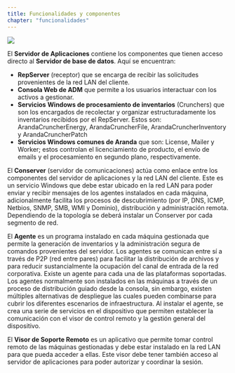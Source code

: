 ```yaml
---
title: Funcionalidades y componentes
chapter: "funcionalidades"
---
```


![](/assets/componentes-adm.png)



El **Servidor de Aplicaciones** contiene los componentes que tienen acceso directo al **Servidor de base de datos**. Aquí se encuentran:

* **RepServer** \(receptor\) que se encarga de recibir las solicitudes provenientes de la red LAN del cliente.
* **Consola Web de ADM** que permite a los usuarios interactuar con los activos a gestionar.
* **Servicios** **Windows de procesamiento de inventarios** \(Crunchers\) que son los encargados de recolectar y organizar estructuradamente los inventarios recibidos por el RepServer. Estos son: ArandaCruncherEnergy, ArandaCruncherFile, ArandaCruncherInventory y ArandaCruncherPatch
* **Servicios Windows comunes de Aranda** que son: License, Mailer y Worker; estos controlan el licenciamiento de producto, el envío de emails y el procesamiento en segundo plano, respectivamente.

El **Conserver** \(servidor de comunicaciones\) actúa como enlace entre los componentes del servidor de aplicaciones y la red LAN del cliente. Este es un servicio Windows que debe estar ubicado en la red LAN para poder enviar y recibir mensajes de los agentes instalados en cada máquina, adicionalmente facilita los procesos de descubrimiento \(por IP, DNS, ICMP, Netbios, SNMP, SMB, WMI y Dominio\), distribución y administración remota. Dependiendo de la topología se deberá instalar un Conserver por cada segmento de red.

El **Agente** es un programa instalado en cada máquina gestionada que permite la generación de inventarios y la administración segura de comandos provenientes del servidor. Los agentes se comunican entre sí a través de P2P \(red entre pares\) para facilitar la distribución de archivos y para reducir sustancialmente la ocupación del canal de entrada de la red corporativa. Existe un agente para cada una de las plataformas soportadas. Los agentes normalmente son instalados en las máquinas a través de un proceso de distribución guiado desde la consola, sin embargo, existen múltiples alternativas de despliegue las cuales pueden combinarse para cubrir los diferentes escenarios de infraestructura. Al instalar el agente, se crea una serie de servicios en el dispositivo que permiten establecer la comunicación con el visor de control remoto y la gestión general del dispositivo.

El **Visor de Soporte Remoto** es un aplicativo que permite tomar control remoto de las máquinas gestionadas y debe estar instalado en la red LAN para que pueda acceder a ellas. Este visor debe tener también acceso al servidor de aplicaciones para poder autorizar y coordinar la sesión.
